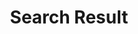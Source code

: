 ---
title: "Search Result"
description : "Search results from Hugo Bernier's blog"
layout: "search"
draft: false
sitemapExclude: true
---
